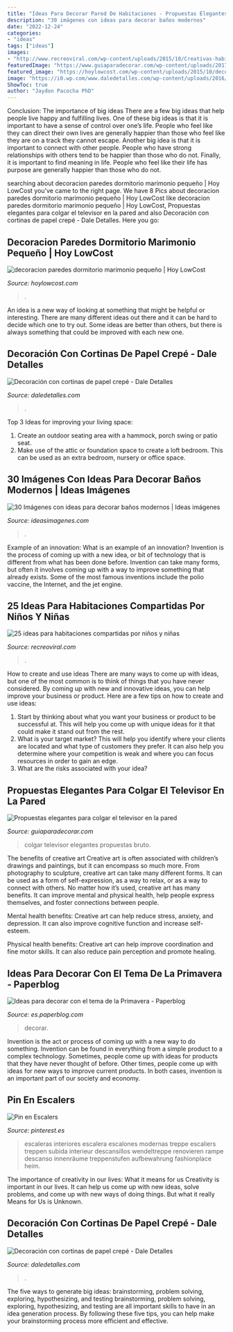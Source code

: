```yaml
---
title: "Ideas Para Decorar Pared De Habitaciones - Propuestas Elegantes Para Colgar El Televisor En La Pared"
description: "30 imágenes con ideas para decorar baños modernos"
date: "2022-12-24"
categories:
- "ideas"
tags: ["ideas"]
images:
- "http://www.recreoviral.com/wp-content/uploads/2015/10/Creativas-habitaciones-compartidas-por-niños-y-niñas-19.jpg"
featuredImage: "https://www.guiaparadecorar.com/wp-content/uploads/2017/01/propuestas-elegantes-para-colgar-tu-smart-tv-en-la-pared-05.jpg"
featured_image: "https://hoylowcost.com/wp-content/uploads/2015/10/decoracion-paredes-dormitorio-marimonio-pequeño.jpg"
image: "https://i0.wp.com/www.daledetalles.com/wp-content/uploads/2016/08/decoracion-con-papel-creppe3.jpg?resize=556%2C694"
ShowToc: true
author: "Jaydon Pacocha PhD"
---
```



Conclusion: The importance of big ideas
There are a few big ideas that help people live happy and fulfilling lives. One of these big ideas is that it is important to have a sense of control over one’s life. People who feel like they can direct their own lives are generally happier than those who feel like they are on a track they cannot escape. Another big idea is that it is important to connect with other people. People who have strong relationships with others tend to be happier than those who do not. Finally, it is important to find meaning in life. People who feel like their life has purpose are generally happier than those who do not.

	

		
searching about decoracion paredes dormitorio marimonio pequeño | Hoy LowCost you've came to the right page. We have 8 Pics about decoracion paredes dormitorio marimonio pequeño | Hoy LowCost like decoracion paredes dormitorio marimonio pequeño | Hoy LowCost, Propuestas elegantes para colgar el televisor en la pared and also Decoración con cortinas de papel crepé - Dale Detalles. Here you go:
		
    
## Decoracion Paredes Dormitorio Marimonio Pequeño | Hoy LowCost

<img loading=lazy src="https://hoylowcost.com/wp-content/uploads/2015/10/decoracion-paredes-dormitorio-marimonio-pequeño.jpg" onerror="this.onerror=null;this.src='https://tse1.mm.bing.net/th?id=OIP.7S9UYFETrjju1wGhS2wk1AHaHa&amp;pid=15.1';" alt="decoracion paredes dormitorio marimonio pequeño | Hoy LowCost">

_Source: hoylowcost.com_

>. 

	

An idea is a new way of looking at something that might be helpful or interesting. There are many different ideas out there and it can be hard to decide which one to try out. Some ideas are better than others, but there is always something that could be improved with each new one.

    
## Decoración Con Cortinas De Papel Crepé - Dale Detalles

<img loading=lazy src="https://i0.wp.com/www.daledetalles.com/wp-content/uploads/2016/08/decoracion-con-papel-creppe11.jpg" onerror="this.onerror=null;this.src='https://tse1.mm.bing.net/th?id=OIP.73AYR7cC5FNpTyb599bt2AHaJ5&amp;pid=15.1';" alt="Decoración con cortinas de papel crepé - Dale Detalles">

_Source: daledetalles.com_

>. 

	

Top 3 Ideas for improving your living space:
1. Create an outdoor seating area with a hammock, porch swing or patio seat.
2. Make use of the attic or foundation space to create a loft bedroom. This can be used as an extra bedroom, nursery or office space.

    
## 30 Imágenes Con Ideas Para Decorar Baños Modernos | Ideas Imágenes

<img loading=lazy src="http://ideasimagenes.com/wp-content/uploads/2016/09/decoracion-de-banos-para-ninos2.jpg" onerror="this.onerror=null;this.src='https://tse1.mm.bing.net/th?id=OIP.dFUZBoBZmHHFOvBxgvjvtQHaHa&amp;pid=15.1';" alt="30 Imágenes con ideas para decorar baños modernos | Ideas imágenes">

_Source: ideasimagenes.com_

>. 

	

Example of an innovation: What is an example of an innovation?
Invention is the process of coming up with a new idea, or bit of technology that is different from what has been done before. Invention can take many forms, but often it involves coming up with a way to improve something that already exists. Some of the most famous inventions include the polio vaccine, the Internet, and the jet engine.

    
## 25 Ideas Para Habitaciones Compartidas Por Niños Y Niñas

<img loading=lazy src="http://www.recreoviral.com/wp-content/uploads/2015/10/Creativas-habitaciones-compartidas-por-niños-y-niñas-19.jpg" onerror="this.onerror=null;this.src='https://tse1.mm.bing.net/th?id=OIP.h5vB29-7BgDzGNy4uyeZLQHaEa&amp;pid=15.1';" alt="25 ideas para habitaciones compartidas por niños y niñas">

_Source: recreoviral.com_

>. 

	

How to create and use ideas
There are many ways to come up with ideas, but one of the most common is to think of things that you have never considered. By coming up with new and innovative ideas, you can help improve your business or product. Here are a few tips on how to create and use ideas: 
1. Start by thinking about what you want your business or product to be successful at. This will help you come up with unique ideas for it that could make it stand out from the rest. 
2. What is your target market? This will help you identify where your clients are located and what type of customers they prefer. It can also help you determine where your competition is weak and where you can focus resources in order to gain an edge. 
3. What are the risks associated with your idea?

    
## Propuestas Elegantes Para Colgar El Televisor En La Pared

<img loading=lazy src="https://www.guiaparadecorar.com/wp-content/uploads/2017/01/propuestas-elegantes-para-colgar-tu-smart-tv-en-la-pared-05.jpg" onerror="this.onerror=null;this.src='https://tse4.mm.bing.net/th?id=OIP.KjiMgBtiYc3xsSCbljloeQHaLJ&amp;pid=15.1';" alt="Propuestas elegantes para colgar el televisor en la pared">

_Source: guiaparadecorar.com_

>colgar televisor elegantes propuestas bruto. 

	

The benefits of creative art
Creative art is often associated with children’s drawings and paintings, but it can encompass so much more. From photography to sculpture, creative art can take many different forms. It can be used as a form of self-expression, as a way to relax, or as a way to connect with others.
No matter how it’s used, creative art has many benefits. It can improve mental and physical health, help people express themselves, and foster connections between people.

Mental health benefits: Creative art can help reduce stress, anxiety, and depression. It can also improve cognitive function and increase self-esteem.

Physical health benefits: Creative art can help improve coordination and fine motor skills. It can also reduce pain perception and promote healing.

    
## Ideas Para Decorar Con El Tema De La Primavera - Paperblog

<img loading=lazy src="https://m1.paperblog.com/i/250/2506415/ideas-decorar-el-tema-primavera-L-S3I1kv.jpeg" onerror="this.onerror=null;this.src='https://tse3.mm.bing.net/th?id=OIP.m9IR08l5jFKekHP0kmiL_QHaKX&amp;pid=15.1';" alt="Ideas para decorar con el tema de la Primavera - Paperblog">

_Source: es.paperblog.com_

>decorar. 

	

Invention is the act or process of coming up with a new way to do something. Invention can be found in everything from a simple product to a complex technology. Sometimes, people come up with ideas for products that they have never thought of before. Other times, people come up with ideas for new ways to improve current products. In both cases, invention is an important part of our society and economy.

    
## Pin En Escalers

<img loading=lazy src="https://i.pinimg.com/736x/59/4f/6b/594f6b96913d80d7854ad56436468cd6.jpg" onerror="this.onerror=null;this.src='https://tse3.mm.bing.net/th?id=OIP.0o-SN5CaeldFzrnUTck9ywHaJ4&amp;pid=15.1';" alt="Pin en Escalers">

_Source: pinterest.es_

>escaleras interiores escalera escalones modernas treppe escaliers treppen subida interieur descansillos wendeltreppe renovieren rampe descanso innenräume treppenstufen aufbewahrung fashionplace heim. 

	

The importance of creativity in our lives: What it means for us
Creativity is important in our lives. It can help us come up with new ideas, solve problems, and come up with new ways of doing things. But what it really Means for Us is Unknown.

    
## Decoración Con Cortinas De Papel Crepé - Dale Detalles

<img loading=lazy src="https://i0.wp.com/www.daledetalles.com/wp-content/uploads/2016/08/decoracion-con-papel-creppe3.jpg?resize=556%2C694" onerror="this.onerror=null;this.src='https://tse2.mm.bing.net/th?id=OIP.rZsOyPmMdmrNLnROq6EnkQHaJP&amp;pid=15.1';" alt="Decoración con cortinas de papel crepé - Dale Detalles">

_Source: daledetalles.com_

>. 

	

The five ways to generate big ideas: brainstorming, problem solving, exploring, hypothesizing, and testing
brainstorming, problem solving, exploring, hypothesizing, and testing are all important skills to have in an idea generation process. By following these five tips, you can help make your brainstorming process more efficient and effective.

